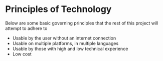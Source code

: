 # Principles of Technology

Below are some basic governing principles that the rest of this project will attempt to adhere to

* Usable by the user without an internet connection
* Usable on multiple platforms, in multiple languages
* Usable by those with high and low technical experience
* Low cost 



